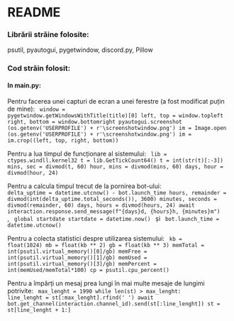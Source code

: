 # README
### Librării străine folosite:
psutil, pyautogui, pygetwindow, discord.py, Pillow
### Cod străin folosit:
#### In main.py:
Pentru facerea unei capturi de ecran a unei ferestre (a fost modificat puțin de mine):
<code>
window = pygetwindow.getWindowsWithTitle(title)[0]
        left, top = window.topleft
        right, bottom = window.bottomright
        pyautogui.screenshot (os.getenv('USERPROFILE') + r'\screenshotwindow.png')
        im = Image.open (os.getenv('USERPROFILE') + r'\screenshotwindow.png')
        im = im.crop((left, top, right, bottom))
</code>

Pentru a lua timpul de funcționare al sistemului:
<code>
lib = ctypes.windll.kernel32
    t = lib.GetTickCount64()
    t = int(str(t)[:-3])
    mins, sec = divmod(t, 60)
    hour, mins = divmod(mins, 60)
    days, hour = divmod(hour, 24)
</code>

Pentru a calcula timpul trecut de la pornirea bot-ului:
<code>
delta_uptime = datetime.utcnow() - bot.launch_time
    hours, remainder = divmod(int(delta_uptime.total_seconds()), 3600)
    minutes, seconds = divmod(remainder, 60)
    days, hours = divmod(hours, 24)
    await interaction.response.send_message(f"{days}d, {hours}h, {minutes}m")
</code>,
<code>
global startdate
startdate = datetime.now()
</code> și
<code>
bot.launch_time = datetime.utcnow()
</code>

Pentru a colecta statistici despre utilizarea sistemului:
<code>
kb = float(1024)
mb = float(kb ** 2)
gb = float(kb ** 3)
memTotal = int(psutil.virtual_memory()[0]/gb)
memFree = int(psutil.virtual_memory()[1]/gb)
memUsed = int(psutil.virtual_memory()[3]/gb)
memPercent = int(memUsed/memTotal*100)
cp = psutil.cpu_percent()
</code>

Pentru a împărți un mesaj prea lungi în mai multe mesaje de lungimi potrivite:
<code>
max_lenght = 1990
while len(st) > max_lenght:
	line_lenght = st[:max_lenght].rfind(' ')
        await bot.get_channel(interaction.channel_id).send(st[:line_lenght])
        st = st[line_lenght + 1:]
</code>

